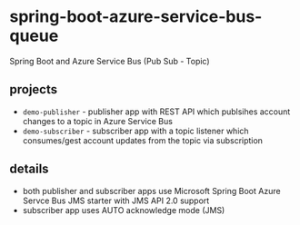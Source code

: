 # spring-boot-azure-service-bus-queue
Spring Boot and Azure Service Bus (Pub Sub - Topic)

## projects

- `demo-publisher` - publisher app with REST API which publsihes account changes to a topic in Azure Service Bus
- `demo-subscriber` - subscriber app with a topic listener which consumes/gest account updates from the topic via subscription

## details
 - both publisher and subscriber apps use Microsoft Spring Boot Azure Servce Bus JMS starter with JMS API 2.0 support
 - subscriber app uses AUTO acknowledge mode (JMS)

